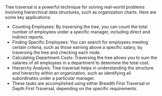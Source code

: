 Tree traversal is a powerful technique for solving real-world problems involving hierarchical data structures, such as organization charts. Here are some key applications:

- Counting Employees: By traversing the tree, you can count the total number of employees under a specific manager, including direct and indirect reports.
- Finding Specific Employees: You can search for employees meeting certain criteria, such as those earning above a specific salary, by traversing the tree and checking each node.
- Calculating Department Costs: Traversing the tree allows you to sum the salaries of all employees in a department to determine the total cost.
- Hierarchy Analysis: Tree traversal helps in understanding the structure and hierarchy within an organization, such as identifying all subordinates under a particular manager.
- These tasks are accomplished using either Breadth First Traversal or Depth First Traversal, depending on the specific requirements.


